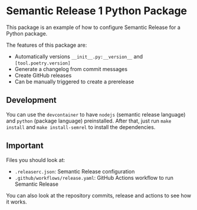 # Semantic Release 1 Python Package

This package is an example of how to configure Semantic Release for a Python package.

The features of this package are:

- Automatically versions `__init__.py:__version__` and `[tool.poetry.version]`
- Generate a changelog from commit messages
- Create GitHub releases
- Can be manually triggered to create a prerelease

## Development

You can use the `devcontainer` to have `nodejs` (semantic release language) and `python` (package language) preinstalled. After that, just
run `make install` and `make install-semrel` to install the dependencies.

## Important

Files you should look at:

- `.releaserc.json`: Semantic Release configuration
- `.github/workflows/release.yaml`: GitHub Actions workflow to run Semantic Release

You can also look at the repository commits, release and actions to see how it works.
